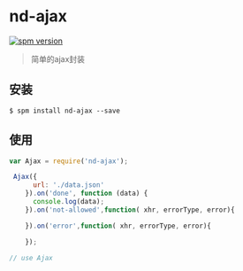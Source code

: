 # nd-ajax

[![spm version](http://spmjs.io/badge/nd-ajax)](http://spmjs.io/package/nd-ajax)

> 简单的ajax封装

## 安装

```
$ spm install nd-ajax --save
```

## 使用

```js
var Ajax = require('nd-ajax');

 Ajax({
      url: './data.json'
    }).on('done', function (data) {
      console.log(data);
    }).on('not-allowed',function( xhr, errorType, error){

    }).on('error',function( xhr, errorType, error){

    });
    
// use Ajax
```
